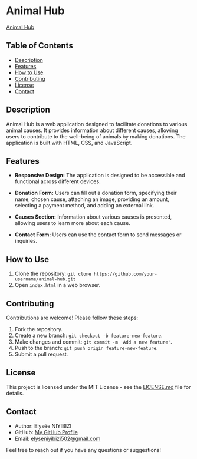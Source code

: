 # Animal Hub

[Animal Hub](https://elyse502.github.io/Animal-Hub/)

## Table of Contents
- [Description](#description)
- [Features](#features)
- [How to Use](#how-to-use)
- [Contributing](#contributing)
- [License](#license)
- [Contact](#contact)

## Description

Animal Hub is a web application designed to facilitate donations to various animal causes. It provides information about different causes, allowing users to contribute to the well-being of animals by making donations. The application is built with HTML, CSS, and JavaScript.

## Features

- **Responsive Design:** The application is designed to be accessible and functional across different devices.

- **Donation Form:** Users can fill out a donation form, specifying their name, chosen cause, attaching an image, providing an amount, selecting a payment method, and adding an external link.

- **Causes Section:** Information about various causes is presented, allowing users to learn more about each cause.

- **Contact Form:** Users can use the contact form to send messages or inquiries.

## How to Use

1. Clone the repository: `git clone https://github.com/your-username/animal-hub.git`
2. Open `index.html` in a web browser.

## Contributing

Contributions are welcome! Please follow these steps:

1. Fork the repository.
2. Create a new branch: `git checkout -b feature-new-feature`.
3. Make changes and commit: `git commit -m 'Add a new feature'`.
4. Push to the branch: `git push origin feature-new-feature`.
5. Submit a pull request.

## License

This project is licensed under the MIT License - see the [LICENSE.md](LICENSE.md) file for details.

## Contact

- Author: Elysée NIYIBIZI
- GitHub: [My GitHub Profile](https://github.com/elyse502)
- Email: elyseniyibizi502@gmail.com

Feel free to reach out if you have any questions or suggestions!
